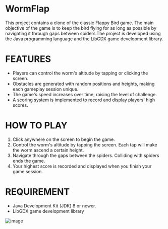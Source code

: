 # WormFlap
This project contains a clone of the classic Flappy Bird game. The main objective of the game is to keep the bird flying for as long as possible by navigating it through gaps between spiders.The project is developed using the Java programming language and the LibGDX game development library.

# FEATURES  
* Players can control the worm's altitude by tapping or clicking the screen.
* Obstacles are generated with random positions and heights, making each gameplay session unique.
* The game's speed increases over time, raising the level of challenge.
* A scoring system is implemented to record and display players' high scores.

# HOW TO PLAY 
1. Click anywhere on the screen to begin the game.
2. Control the worm's altitude by tapping the screen. Each tap will make the worm ascend a certain height.
3. Navigate through the gaps between the spiders. Colliding with spiders ends the game.
4. Your highest score is recorded and displayed when you finish your game session.

# REQUIREMENT
* Java Development Kit (JDK) 8 or newer.
* LibGDX game development library


![image](https://github.com/baharsakaa/WormFlap/assets/74603856/cc552349-31da-432e-bbd1-877e14063355)

